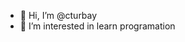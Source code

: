 - 👋 Hi, I’m @cturbay
- 👀 I’m interested in learn programation
<!---
cturbay/cturbay is a ✨ special ✨ repository because its `README.md` (this file) appears on your GitHub profile.
You can click the Preview link to take a look at your changes.
--->
